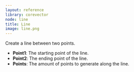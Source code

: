 ```yaml
---
layout: reference
library: corevector
node: line
title: Line
image: line.png
---
```

Create a line between two points.

* **Point1**: The starting point of the line.
* **Point2**: The ending point of the line.
* **Points**: The amount of points to generate along the line.
